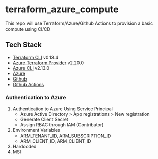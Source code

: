 # terraform_azure_compute

This repo will use Terraform/Azure/Github Actions to provision a basic compute using CI/CD

## Tech Stack
* [Terraform CLI](https://www.terraform.io) v0.13.4
* [Azure Terraform Provider](https://www.terraform.io/docs/providers/azurerm/index.html#features) v2.20.0
* [Azure CLI](https://azure.microsoft.com) v2.13.0
* [Azure](https://azure.microsoft.com)
* [Github](https://www.github.com)
* [Github Actions](https://github.com/features/actions)

### Authentication to Azure
1. Authentication to Azure Using Service Principal
    - Azure Active Directory > App registrations > New registration
    - Generate Client Secret
    - Assign RBAC through IAM (Contributor)
2. Environment Variables
    - ARM_TENANT_ID, ARM_SUBSCRIPTION_ID
    - ARM_CLIENT_ID, ARM_CLIENT_ID
3. Hardcoded
4. MSI

